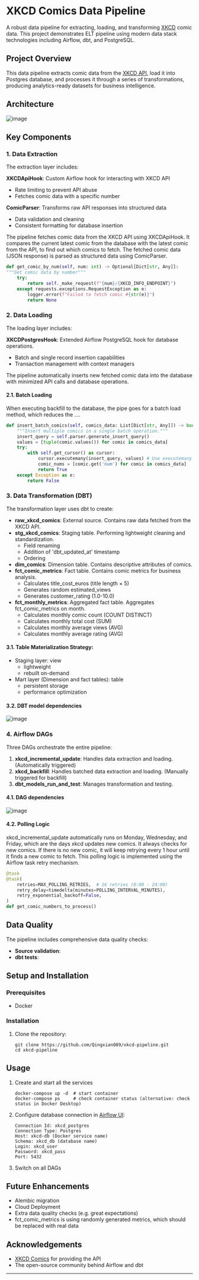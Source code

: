 # XKCD Comics Data Pipeline

A robust data pipeline for extracting, loading, and transforming [XKCD](https://xkcd.com/) comic data. This project demonstrates ELT pipeline using modern data stack technologies including Airflow, dbt, and PostgreSQL.

## Project Overview

This data pipeline extracts comic data from the [XKCD API](https://xkcd.com/json.html), load it into Postgres database, and processes it through a series of transformations, producing analytics-ready datasets for business intelligence. 

## Architecture

![image](./img/img.png)


## Key Components

### 1. Data Extraction

The extraction layer includes:

**XKCDApiHook**: Custom Airflow hook for interacting with XKCD API
- Rate limiting to prevent API abuse
- Fetches comic data with a specific number

**ComicParser**: Transforms raw API responses into structured data
- Data validation and cleaning
- Consistent formatting for database insertion

The pipeline fetches comic data from the XKCD API using XKCDApiHook.
It compares the current latest comic from the database with the latest comic from the API, to find out which comics to fetch.
The fetched comic data (JSON response) is parsed as structured data using ComicParser.

```python
def get_comic_by_num(self, num: int) -> Optional[Dict[str, Any]]:
"""Get comic data by number"""
    try:
        return self._make_request(f"{num}/{XKCD_INFO_ENDPOINT}")
    except requests.exceptions.RequestException as e:
        logger.error(f"Failed to fetch comic #{str(e)}")
        return None
```


### 2. Data Loading

The loading layer includes:

**XKCDPostgresHook**: Extended Airflow PostgreSQL hook for database operations.
- Batch and single record insertion capabilities
- Transaction management with context managers

The pipeline automatically inserts new fetched comic data into the database with minimized API calls and database operations.

#### 2.1. Batch Loading

When executing backfill to the database, the pipe goes for a batch load method, which reduces the ....

```python
def insert_batch_comics(self, comics_data: List[Dict[str, Any]]) -> bool:
    """Insert multiple comics in a single batch operation."""
    insert_query = self.parser.generate_insert_query()
    values = [tuple(comic.values()) for comic in comics_data]
    try:
        with self.get_cursor() as cursor:
            cursor.executemany(insert_query, values) # Use executemany for batch insertion
            comic_nums = [comic.get('num') for comic in comics_data]
            return True
    except Exception as e:
        return False
```

### 3. Data Transformation (DBT)

The transformation layer uses dbt to create:

- **raw_xkcd_comics**: External source. Contains raw data fetched from the XKCD API.
- **stg_xkcd_comics**: Staging table. Performing lightweight cleaning and standardization.
  - Field renaming
  - Addition of 'dbt_updated_at' timestamp
  - Ordering
- **dim_comics**: Dimension table. Contains descriptive attributes of comics.
- **fct_comic_metrics**: Fact table. Contains comic metrics for business analysis.
  - Calculates title_cost_euros (title length × 5)
  - Generates random estimated_views
  - Generates customer_rating (1.0-10.0)
- **fct_monthly_metrics**: Aggregated fact table. Aggregates fct_comic_metrics on month.
  - Calculates monthly comic count (COUNT DISTINCT)
  - Calculates monthly total cost (SUM)
  - Calculates monthly average views (AVG)
  - Calculates monthly average rating (AVG)

#### 3.1. Table Materialization Strategy:

- Staging layer: view
  - lightweight
  - rebuilt on-demand
- Mart layer (Dimension and fact tables): table
  - persistent storage
  - performance optimization

#### 3.2. DBT model dependencies

![image](./img/img_1.png)


### 4. Airflow DAGs

Three DAGs orchestrate the entire pipeline:

1. **xkcd_incremental_update**: Handles data extraction and loading. (Automatically triggered)
2. **xkcd_backfill**: Handles batched data extraction and loading. (Manually triggered for backfill)
3. **dbt_models_run_and_test**: Manages transformation and testing.

#### 4.1. DAG dependencies

![image](./img/img_2.png)

#### 4.2. Polling Logic

xkcd_incremental_update automatically runs on Monday, Wednesday, and Friday, which are the days xkcd updates new comics. It always checks for new comics. If there is no new comic, it will keep retrying every 1 hour until it finds a new comic to fetch. This polling logic is implemented using the Airflow task retry mechanism.

```python
@task
@task(
    retries=MAX_POLLING_RETRIES,  # 16 retries (8:00 - 24:00)
    retry_delay=timedelta(minutes=POLLING_INTERVAL_MINUTES),
    retry_exponential_backoff=False,
)
def get_comic_numbers_to_process()
```

## Data Quality

The pipeline includes comprehensive data quality checks:

- **Source validation**:
- **dbt tests**: 

## Setup and Installation

### Prerequisites

- Docker

### Installation

1. Clone the repository:
   ```
   git clone https://github.com/Qingxian089/xkcd-pipeline.git
   cd xkcd-pipeline
   ```

## Usage

1. Create and start all the services
   ```
   docker-compose up -d  # start container
   docker-compose ps     # check container status (alternative: check status in Docker Desktop)
   ```

2. Configure database connection in [Airflow UI](http://localhost:8080):
   ```
   Connection Id: xkcd_postgres
   Connection Type: Postgres
   Host: xkcd-db (Docker service name)
   Schema: xkcd_db (database name)
   Login: xkcd_user
   Password: xkcd_pass
   Port: 5432
   ```

3. Switch on all DAGs


## Future Enhancements

- Alembic migration 
- Cloud Deployment 
- Extra data quality checks (e.g. great expectations)
- fct_comic_metrics is using randomly generated metrics, which should be replaced with real data


## Acknowledgements

- [XKCD Comics](https://xkcd.com/) for providing the API
- The open-source community behind Airflow and dbt

---
